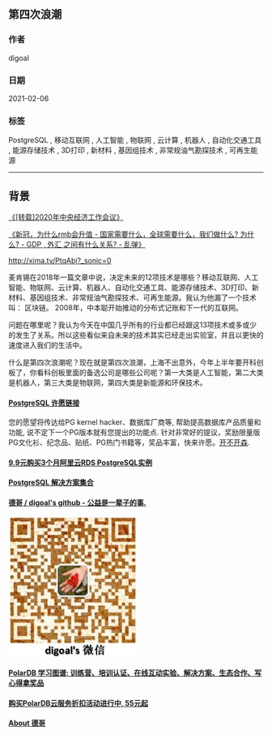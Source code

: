 ## 第四次浪潮    
    
### 作者    
digoal    
    
### 日期    
2021-02-06     
    
### 标签    
PostgreSQL , 移动互联网 , 人工智能 , 物联网 , 云计算 , 机器人 , 自动化交通工具 , 能源存储技术 , 3D打印 , 新材料 , 基因组技术 , 非常规油气勘探技术 , 可再生能源    
    
----    
    
## 背景    
[《[转载]2020年中央经济工作会议》](../202012/20201230_01.md)    
  
[《新冠，为什么rmb会升值 - 国家需要什么，全球需要什么，我们做什么? 为什么? - GDP , 外汇 之间有什么关系?  - 乱弹》](../202101/20210118_04.md)    
  
http://xima.tv/PtqAbj?_sonic=0   
  
麦肯锡在2018年一篇文章中说，决定未来的12项技术是哪些？移动互联网、人工智能、物联网、云计算、机器人、自动化交通工具、能源存储技术、3D打印、新材料、基因组技术、非常规油气勘探技术、可再生能源。我认为他漏了一个技术叫： 区块链。 2008年，中本聪开始推动的分布式记账和下一代的互联网。  
  
问题在哪里呢？我认为今天在中国几乎所有的行业都已经跟这13项技术或多或少的发生了关系。所以这些看似来自未来的技术其实已经走出实验室，并且以更快的速度进入我们的生活中。  
  
什么是第四次浪潮呢？现在就是第四次浪潮，上海不出意外，今年上半年要开科创板了，你看科创板里面的备选公司是哪些公司呢？第一大类是人工智能，第二大类是机器人，第三大类是物联网，第四大类是新能源和环保技术。  
  
  
#### [PostgreSQL 许愿链接](https://github.com/digoal/blog/issues/76 "269ac3d1c492e938c0191101c7238216")
您的愿望将传达给PG kernel hacker、数据库厂商等, 帮助提高数据库产品质量和功能, 说不定下一个PG版本就有您提出的功能点. 针对非常好的提议，奖励限量版PG文化衫、纪念品、贴纸、PG热门书籍等，奖品丰富，快来许愿。[开不开森](https://github.com/digoal/blog/issues/76 "269ac3d1c492e938c0191101c7238216").  
  
  
#### [9.9元购买3个月阿里云RDS PostgreSQL实例](https://www.aliyun.com/database/postgresqlactivity "57258f76c37864c6e6d23383d05714ea")
  
  
#### [PostgreSQL 解决方案集合](https://yq.aliyun.com/topic/118 "40cff096e9ed7122c512b35d8561d9c8")
  
  
#### [德哥 / digoal's github - 公益是一辈子的事.](https://github.com/digoal/blog/blob/master/README.md "22709685feb7cab07d30f30387f0a9ae")
  
  
![digoal's wechat](../pic/digoal_weixin.jpg "f7ad92eeba24523fd47a6e1a0e691b59")
  
  
#### [PolarDB 学习图谱: 训练营、培训认证、在线互动实验、解决方案、生态合作、写心得拿奖品](https://www.aliyun.com/database/openpolardb/activity "8642f60e04ed0c814bf9cb9677976bd4")
  
  
#### [购买PolarDB云服务折扣活动进行中, 55元起](https://www.aliyun.com/activity/new/polardb-yunparter?userCode=bsb3t4al "e0495c413bedacabb75ff1e880be465a")
  
  
#### [About 德哥](https://github.com/digoal/blog/blob/master/me/readme.md "a37735981e7704886ffd590565582dd0")
  
